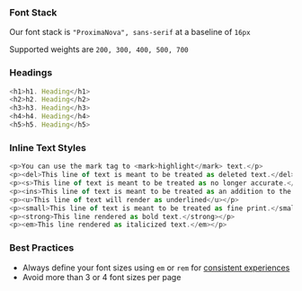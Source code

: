

### Font Stack

Our font stack is `"ProximaNova", sans-serif` at a baseline of `16px`

Supported weights are `200, 300, 400, 500, 700`

### Headings

```js
<h1>h1. Heading</h1>
<h2>h2. Heading</h2>
<h3>h3. Heading</h3>
<h4>h4. Heading</h4>
<h5>h5. Heading</h5>
```

### Inline Text Styles

```js
<p>You can use the mark tag to <mark>highlight</mark> text.</p>
<p><del>This line of text is meant to be treated as deleted text.</del></p>
<p><s>This line of text is meant to be treated as no longer accurate.</s></p>
<p><ins>This line of text is meant to be treated as an addition to the document.</ins></p>
<p><u>This line of text will render as underlined</u></p>
<p><small>This line of text is meant to be treated as fine print.</small></p>
<p><strong>This line rendered as bold text.</strong></p>
<p><em>This line rendered as italicized text.</em></p>
```

### Best Practices

* Always define your font sizes using `em` or `rem` for [consistent experiences](https://www.w3.org/QA/Tips/font-size)
* Avoid more than 3 or 4 font sizes per page
